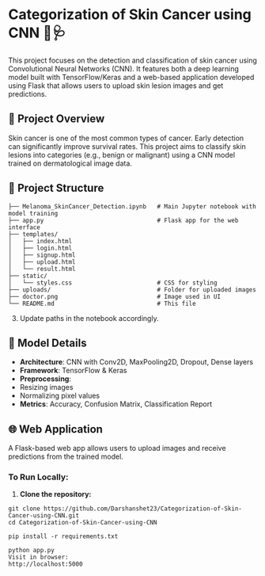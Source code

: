# Categorization of Skin Cancer using CNN 🧠🩺

This project focuses on the detection and classification of skin cancer using Convolutional Neural Networks (CNN). It features both a deep learning model built with TensorFlow/Keras and a web-based application developed using Flask that allows users to upload skin lesion images and get predictions.

## 📝 Project Overview

Skin cancer is one of the most common types of cancer. Early detection can significantly improve survival rates. This project aims to classify skin lesions into categories (e.g., benign or malignant) using a CNN model trained on dermatological image data.

## 📂 Project Structure

```
├── Melanoma_SkinCancer_Detection.ipynb   # Main Jupyter notebook with model training
├── app.py                                # Flask app for the web interface
├── templates/
│   ├── index.html
│   ├── login.html
│   ├── signup.html
│   ├── upload.html
│   └── result.html
├── static/
│   └── styles.css                        # CSS for styling
├── uploads/                              # Folder for uploaded images
├── doctor.png                            # Image used in UI
└── README.md                             # This file
```


3. Update paths in the notebook accordingly.

## 🧠 Model Details

- **Architecture**: CNN with Conv2D, MaxPooling2D, Dropout, Dense layers
- **Framework**: TensorFlow & Keras
- **Preprocessing**:
- Resizing images
- Normalizing pixel values
- **Metrics**: Accuracy, Confusion Matrix, Classification Report

## 🌐 Web Application

A Flask-based web app allows users to upload images and receive predictions from the trained model.

### To Run Locally:

1. **Clone the repository:**
```
git clone https://github.com/Darshanshet23/Categorization-of-Skin-Cancer-using-CNN.git
cd Categorization-of-Skin-Cancer-using-CNN

pip install -r requirements.txt

python app.py
Visit in browser:
http://localhost:5000
```
